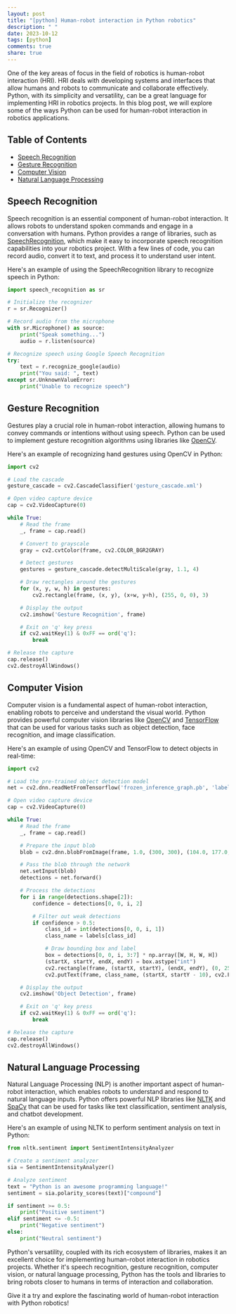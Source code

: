 ```yaml
---
layout: post
title: "[python] Human-robot interaction in Python robotics"
description: " "
date: 2023-10-12
tags: [python]
comments: true
share: true
---
```


One of the key areas of focus in the field of robotics is human-robot interaction (HRI). HRI deals with developing systems and interfaces that allow humans and robots to communicate and collaborate effectively. Python, with its simplicity and versatility, can be a great language for implementing HRI in robotics projects. In this blog post, we will explore some of the ways Python can be used for human-robot interaction in robotics applications.

## Table of Contents
- [Speech Recognition](#speech-recognition)
- [Gesture Recognition](#gesture-recognition)
- [Computer Vision](#computer-vision)
- [Natural Language Processing](#natural-language-processing)

## Speech Recognition

Speech recognition is an essential component of human-robot interaction. It allows robots to understand spoken commands and engage in a conversation with humans. Python provides a range of libraries, such as [SpeechRecognition](https://pypi.org/project/SpeechRecognition/), which make it easy to incorporate speech recognition capabilities into your robotics project. With a few lines of code, you can record audio, convert it to text, and process it to understand user intent.

Here's an example of using the SpeechRecognition library to recognize speech in Python:

```python
import speech_recognition as sr

# Initialize the recognizer
r = sr.Recognizer()

# Record audio from the microphone
with sr.Microphone() as source:
    print("Speak something...")
    audio = r.listen(source)

# Recognize speech using Google Speech Recognition
try:
    text = r.recognize_google(audio)
    print("You said: ", text)
except sr.UnknownValueError:
    print("Unable to recognize speech")
```

## Gesture Recognition

Gestures play a crucial role in human-robot interaction, allowing humans to convey commands or intentions without using speech. Python can be used to implement gesture recognition algorithms using libraries like [OpenCV](https://pypi.org/project/opencv-python/).

Here's an example of recognizing hand gestures using OpenCV in Python:

```python
import cv2

# Load the cascade
gesture_cascade = cv2.CascadeClassifier('gesture_cascade.xml')

# Open video capture device
cap = cv2.VideoCapture(0)

while True:
    # Read the frame
    _, frame = cap.read()

    # Convert to grayscale
    gray = cv2.cvtColor(frame, cv2.COLOR_BGR2GRAY)

    # Detect gestures
    gestures = gesture_cascade.detectMultiScale(gray, 1.1, 4)

    # Draw rectangles around the gestures
    for (x, y, w, h) in gestures:
        cv2.rectangle(frame, (x, y), (x+w, y+h), (255, 0, 0), 3)

    # Display the output
    cv2.imshow('Gesture Recognition', frame)

    # Exit on 'q' key press
    if cv2.waitKey(1) & 0xFF == ord('q'):
        break

# Release the capture
cap.release()
cv2.destroyAllWindows()
```

## Computer Vision

Computer vision is a fundamental aspect of human-robot interaction, enabling robots to perceive and understand the visual world. Python provides powerful computer vision libraries like [OpenCV](https://pypi.org/project/opencv-python/) and [TensorFlow](https://www.tensorflow.org/) that can be used for various tasks such as object detection, face recognition, and image classification.

Here's an example of using OpenCV and TensorFlow to detect objects in real-time:

```python
import cv2

# Load the pre-trained object detection model
net = cv2.dnn.readNetFromTensorflow('frozen_inference_graph.pb', 'labelmap.pbtxt')

# Open video capture device
cap = cv2.VideoCapture(0)

while True:
    # Read the frame
    _, frame = cap.read()

    # Prepare the input blob
    blob = cv2.dnn.blobFromImage(frame, 1.0, (300, 300), (104.0, 177.0, 123.0))

    # Pass the blob through the network
    net.setInput(blob)
    detections = net.forward()

    # Process the detections
    for i in range(detections.shape[2]):
        confidence = detections[0, 0, i, 2]

        # Filter out weak detections
        if confidence > 0.5:
            class_id = int(detections[0, 0, i, 1])
            class_name = labels[class_id]

            # Draw bounding box and label
            box = detections[0, 0, i, 3:7] * np.array([W, H, W, H])
            (startX, startY, endX, endY) = box.astype("int")
            cv2.rectangle(frame, (startX, startY), (endX, endY), (0, 255, 0), 2)
            cv2.putText(frame, class_name, (startX, startY - 10), cv2.FONT_HERSHEY_SIMPLEX, 0.6, (0, 255, 0), 2)

    # Display the output
    cv2.imshow('Object Detection', frame)

    # Exit on 'q' key press
    if cv2.waitKey(1) & 0xFF == ord('q'):
        break

# Release the capture
cap.release()
cv2.destroyAllWindows()
```

## Natural Language Processing

Natural Language Processing (NLP) is another important aspect of human-robot interaction, which enables robots to understand and respond to natural language inputs. Python offers powerful NLP libraries like [NLTK](https://pypi.org/project/nltk/) and [SpaCy](https://spacy.io/) that can be used for tasks like text classification, sentiment analysis, and chatbot development.

Here's an example of using NLTK to perform sentiment analysis on text in Python:

```python
from nltk.sentiment import SentimentIntensityAnalyzer

# Create a sentiment analyzer
sia = SentimentIntensityAnalyzer()

# Analyze sentiment
text = "Python is an awesome programming language!"
sentiment = sia.polarity_scores(text)["compound"]

if sentiment >= 0.5:
    print("Positive sentiment")
elif sentiment <= -0.5:
    print("Negative sentiment")
else:
    print("Neutral sentiment")
```

Python's versatility, coupled with its rich ecosystem of libraries, makes it an excellent choice for implementing human-robot interaction in robotics projects. Whether it's speech recognition, gesture recognition, computer vision, or natural language processing, Python has the tools and libraries to bring robots closer to humans in terms of interaction and collaboration.

Give it a try and explore the fascinating world of human-robot interaction with Python robotics!